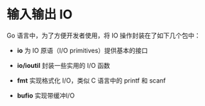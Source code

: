 # 输入输出 IO

Go 语言中，为了方便开发者使用，将 IO 操作封装在了如下几个包中：

- **io** 为 IO 原语（I/O primitives）提供基本的接口

- **io/ioutil** 封装一些实用的 I/O 函数

- **fmt** 实现格式化 I/O，类似 C 语言中的 printf 和 scanf

- **bufio** 实现带缓冲I/O